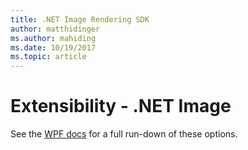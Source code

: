 ```yaml
---
title: .NET Image Rendering SDK
author: matthidinger
ms.author: mahiding
ms.date: 10/19/2017
ms.topic: article
---
```


# Extensibility - .NET Image

See the [WPF docs](..\net-wpf\getting-started.md) for a full run-down of these options.